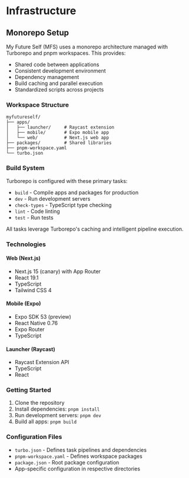 # Infrastructure

## Monorepo Setup

My Future Self (MFS) uses a monorepo architecture managed with Turborepo and pnpm workspaces. This provides:

- Shared code between applications
- Consistent development environment
- Dependency management
- Build caching and parallel execution
- Standardized scripts across projects

### Workspace Structure

```
myfutureself/
├── apps/
│   ├── launcher/     # Raycast extension
│   ├── mobile/       # Expo mobile app
│   └── web/          # Next.js web app
├── packages/         # Shared libraries
├── pnpm-workspace.yaml
└── turbo.json
```

### Build System

Turborepo is configured with these primary tasks:

- `build` - Compile apps and packages for production
- `dev` - Run development servers
- `check-types` - TypeScript type checking
- `lint` - Code linting
- `test` - Run tests

All tasks leverage Turborepo's caching and intelligent pipeline execution.

### Technologies

#### Web (Next.js)

- Next.js 15 (canary) with App Router
- React 19.1
- TypeScript
- Tailwind CSS 4

#### Mobile (Expo)

- Expo SDK 53 (preview)
- React Native 0.76
- Expo Router
- TypeScript

#### Launcher (Raycast)

- Raycast Extension API
- TypeScript
- React

### Getting Started

1. Clone the repository
2. Install dependencies: `pnpm install`
3. Run development servers: `pnpm dev`
4. Build all apps: `pnpm build`

### Configuration Files

- `turbo.json` - Defines task pipelines and dependencies
- `pnpm-workspace.yaml` - Defines workspace packages
- `package.json` - Root package configuration
- App-specific configuration in respective directories
